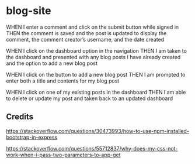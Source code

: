 # blog-site

WHEN I enter a comment and click on the submit button while signed in
THEN the comment is saved and the post is updated to display the comment, the comment creator’s username, and the date created

WHEN I click on the dashboard option in the navigation
THEN I am taken to the dashboard and presented with any blog posts I have already created and the option to add a new blog post

WHEN I click on the button to add a new blog post
THEN I am prompted to enter both a title and contents for my blog post

WHEN I click on one of my existing posts in the dashboard
THEN I am able to delete or update my post and taken back to an updated dashboard

## Credits

https://stackoverflow.com/questions/30473993/how-to-use-npm-installed-bootstrap-in-express

https://stackoverflow.com/questions/55712837/why-does-my-css-not-work-when-i-pass-two-parameters-to-app-get